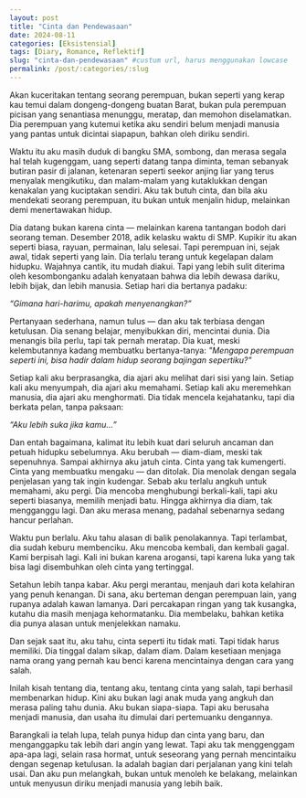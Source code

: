 ```yaml
---
layout: post
title: "Cinta dan Pendewasaan"
date: 2024-08-11
categories: [Eksistensial]
tags: [Diary, Romance, Reflektif]
slug: "cinta-dan-pendewasaan" #custum url, harus menggunakan lowcase
permalink: /post/:categories/:slug
---
```


Akan kuceritakan tentang seorang perempuan, bukan seperti yang kerap kau temui dalam dongeng-dongeng buatan Barat, bukan pula perempuan picisan yang senantiasa menunggu, meratap, dan memohon diselamatkan. Dia perempuan yang kutemui ketika aku sendiri belum menjadi manusia yang pantas untuk dicintai siapapun, bahkan oleh diriku sendiri.

Waktu itu aku masih duduk di bangku SMA, sombong, dan merasa segala hal telah kugenggam, uang seperti datang tanpa diminta, teman sebanyak butiran pasir di jalanan, ketenaran seperti seekor anjing liar yang terus menyalak mengikutiku, dan malam-malam yang kutaklukkan dengan kenakalan yang kuciptakan sendiri. Aku tak butuh cinta, dan bila aku mendekati seorang perempuan, itu bukan untuk menjalin hidup, melainkan demi menertawakan hidup.

Dia datang bukan karena cinta — melainkan karena tantangan bodoh dari seorang teman. Desember 2018, adik kelasku waktu di SMP. Kupikir itu akan seperti biasa, rayuan, permainan, lalu selesai. Tapi perempuan ini, sejak awal, tidak seperti yang lain. Dia terlalu terang untuk kegelapan dalam hidupku. Wajahnya cantik, itu mudah diakui. Tapi yang lebih sulit diterima oleh kesombonganku adalah kenyataan bahwa dia lebih dewasa dariku, lebih bijak, dan lebih manusia. Setiap hari dia bertanya padaku:

*“Gimana hari-harimu, apakah menyenangkan?”*

Pertanyaan sederhana, namun tulus — dan aku tak terbiasa dengan ketulusan. Dia senang belajar, menyibukkan diri, mencintai dunia. Dia menangis bila perlu, tapi tak pernah meratap. Dia kuat, meski kelembutannya kadang membuatku bertanya-tanya: *"Mengapa perempuan seperti ini, bisa hadir dalam hidup seorang bajingan sepertiku?"*

Setiap kali aku berprasangka, dia ajari aku melihat dari sisi yang lain. Setiap kali aku menyumpah, dia ajari aku memahami. Setiap kali aku meremehkan manusia, dia ajari aku menghormati. Dia tidak mencela kejahatanku, tapi dia berkata pelan, tanpa paksaan: 

*“Aku lebih suka jika kamu...”*

Dan entah bagaimana, kalimat itu lebih kuat dari seluruh ancaman dan petuah hidupku sebelumnya. Aku berubah — diam-diam, meski tak sepenuhnya. Sampai akhirnya aku jatuh cinta. Cinta yang tak kumengerti. Cinta yang membuatku mengaku — dan ditolak. Dia menolak dengan segala penjelasan yang tak ingin kudengar. Sebab aku terlalu angkuh untuk memahami, aku pergi. Dia mencoba menghubungi berkali-kali, tapi aku seperti biasanya, memilih menjadi batu. Hingga akhirnya dia diam, tak mengganggu lagi. Dan aku  merasa menang, padahal sebenarnya sedang hancur perlahan.

Waktu pun berlalu. Aku tahu alasan di balik penolakannya. Tapi terlambat, dia sudah keburu membenciku. Aku mencoba kembali, dan kembali gagal. Kami berpisah lagi. Kali ini bukan karena arogansi, tapi karena luka yang tak bisa lagi disembuhkan oleh cinta yang tertinggal.

Setahun lebih tanpa kabar. Aku pergi merantau, menjauh dari kota kelahiran yang penuh kenangan. Di sana, aku berteman dengan perempuan lain, yang rupanya adalah kawan lamanya. Dari percakapan ringan yang tak kusangka, kutahu dia masih menjaga kehormatanku. Dia membelaku, bahkan ketika dia punya alasan untuk menjelekkan namaku.

Dan sejak saat itu, aku tahu, cinta seperti itu tidak mati. Tapi tidak harus memiliki. Dia tinggal dalam sikap, dalam diam. Dalam kesetiaan menjaga nama orang yang pernah kau benci karena mencintainya dengan cara yang salah.

Inilah kisah tentang dia, tentang aku, tentang cinta yang salah, tapi berhasil membenarkan hidup. Kini aku bukan lagi anak muda yang angkuh dan merasa paling tahu dunia. Aku bukan siapa-siapa. Tapi aku berusaha menjadi manusia, dan usaha itu dimulai dari pertemuanku dengannya.

Barangkali ia telah lupa, telah punya hidup dan cinta yang baru, dan menganggapku tak lebih dari angin yang lewat. Tapi aku tak menggenggam apa-apa lagi, selain rasa hormat, untuk seseorang yang pernah mencintaiku dengan segenap ketulusan. Ia adalah bagian dari perjalanan yang kini telah usai. Dan aku pun melangkah, bukan untuk menoleh ke belakang, melainkan untuk menyusun diriku menjadi manusia yang lebih baik.
